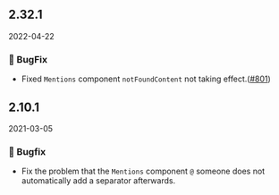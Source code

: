 ## 2.32.1

2022-04-22

### 🐛 BugFix

- Fixed `Mentions` component `notFoundContent` not taking effect.([#801](https://github.com/arco-design/arco-design/pull/801))

## 2.10.1

2021-03-05

### 🐛 Bugfix

- Fix the problem that the `Mentions` component `@` someone does not automatically add a separator afterwards.

